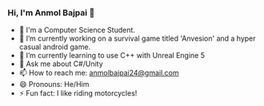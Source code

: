 ### Hi, I'm Anmol Bajpai 👋

- 🏫 I'm a Computer Science Student.
- 🔭 I’m currently working on a survival game titled 'Anvesion' and a hyper casual android game.
- 🌱 I’m currently learning to use C++ with Unreal Engine 5
- 💬 Ask me about C#/Unity
- 📫 How to reach me: anmolbajpai24@gmail.com
- 😄 Pronouns: He/Him
- ⚡ Fun fact: I like riding motorcycles!

